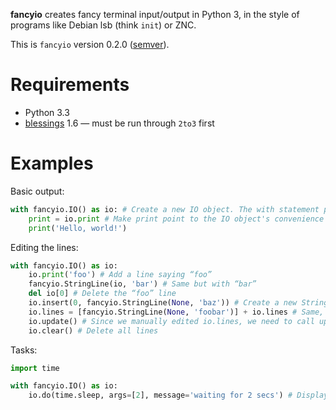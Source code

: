 **fancyio** creates fancy terminal input/output in Python 3, in the style of programs like Debian lsb (think `init`) or ZNC.

This is `fancyio` version 0.2.0 ([semver][]).

Requirements
============

*   Python 3.3
*   [blessings][] 1.6 — must be run through `2to3` first

Examples
========

Basic output:

```Python
with fancyio.IO() as io: # Create a new IO object. The with statement prints a newline after the last line on exit.
    print = io.print # Make print point to the IO object's convenience method instead of the built-in function.
    print('Hello, world!')
```

Editing the lines:

```Python
with fancyio.IO() as io:
    io.print('foo') # Add a line saying “foo”
    fancyio.StringLine(io, 'bar') # Same but with “bar”
    del io[0] # Delete the “foo” line
    io.insert(0, fancyio.StringLine(None, 'baz')) # Create a new StringLine which is not associated with the io object, and insert it.
    io.lines = [fancyio.StringLine(None, 'foobar')] + io.lines # Same, but by manually editing the list of lines.
    io.update() # Since we manually edited io.lines, we need to call update.
    io.clear() # Delete all lines
```

Tasks:

```Python
import time

with fancyio.IO() as io:
    io.do(time.sleep, args=[2], message='waiting for 2 secs') # Displays an ellipsis, which changes to “ok” after the function is done.
```

[blessings]: https://github.com/erikrose/blessings (github: erikrose: blessings)
[semver]: http://semver.org/ (Semantic Versioning 2.0.0)
